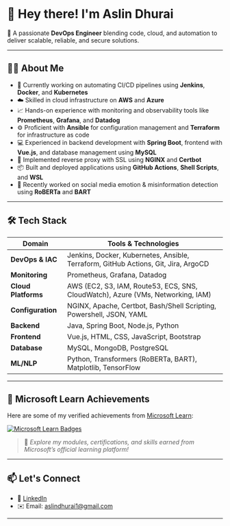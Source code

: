 # 👋 Hey there! I'm Aslin Dhurai

🎯 A passionate **DevOps Engineer** blending code, cloud, and automation to deliver scalable, reliable, and secure solutions.

---

## 👨‍💻 About Me

- 🔧 Currently working on automating CI/CD pipelines using **Jenkins**, **Docker**, and **Kubernetes**
- ☁️ Skilled in cloud infrastructure on **AWS** and **Azure**
- 📈 Hands-on experience with monitoring and observability tools like **Prometheus**, **Grafana**, and **Datadog**
- ⚙️ Proficient with **Ansible** for configuration management and **Terraform** for infrastructure as code
- 💻 Experienced in backend development with **Spring Boot**, frontend with **Vue.js**, and database management using **MySQL**
- 🔐 Implemented reverse proxy with SSL using **NGINX** and **Certbot**
- 📦 Built and deployed applications using **GitHub Actions**, **Shell Scripts**, and **WSL**
- 🧠 Recently worked on social media emotion & misinformation detection using **RoBERTa** and **BART**

---

## 🛠️ Tech Stack

| Domain               | Tools & Technologies                                                                       |
|----------------------|--------------------------------------------------------------------------------------------|
| **DevOps & IAC**     | Jenkins, Docker, Kubernetes, Ansible, Terraform, GitHub Actions, Git, Jira, ArgoCD         |
| **Monitoring**       | Prometheus, Grafana, Datadog                                                               |
| **Cloud Platforms**  | AWS (EC2, S3, IAM, Route53, ECS, SNS, CloudWatch), Azure (VMs, Networking, IAM)            |
| **Configuration**    | NGINX, Apache, Certbot, Bash/Shell Scripting, Powershell, JSON, YAML                       |
| **Backend**          | Java, Spring Boot, Node.js, Python                                                         |
| **Frontend**         | Vue.js, HTML, CSS, JavaScript, Bootstrap                                                   |
| **Database**         | MySQL, MongoDB, PostgreSQL                                                                 |
| **ML/NLP**           | Python, Transformers (RoBERTa, BART), Matplotlib, TensorFlow                               |

---

## 🏅 Microsoft Learn Achievements

Here are some of my verified achievements from [Microsoft Learn](https://learn.microsoft.com/en-us/users/aslindhurai/achievements):

<a href="https://learn.microsoft.com/en-us/users/aslindhurai/achievements">
  <img src="https://img.shields.io/badge/Microsoft%20Learn-View%20My%20Badges-0078D4?style=for-the-badge&logo=microsoft&logoColor=white" alt="Microsoft Learn Badges" />
</a>

> 📌 *Explore my modules, certifications, and skills earned from Microsoft’s official learning platform!*

---

## 📫 Let's Connect

- 💼 [LinkedIn]([https://www.linkedin.com/in/aslindhurai/](https://www.linkedin.com/in/aslin-dhurai-67471925b/))
- ✉️ Email: aslindhurai1@gmail.com

---

